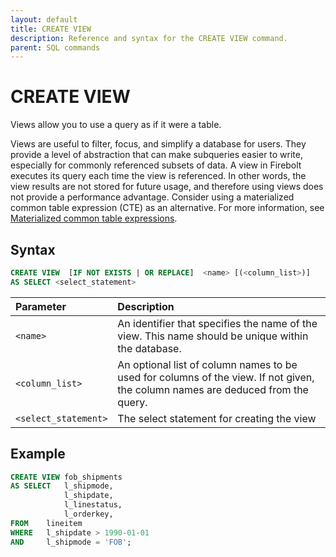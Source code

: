 ```yaml
---
layout: default
title: CREATE VIEW
description: Reference and syntax for the CREATE VIEW command.
parent: SQL commands
---
```


# CREATE VIEW

Views allow you to use a query as if it were a table.

Views are useful to filter, focus, and simplify a database for users. They provide a level of abstraction that can make subqueries easier to write, especially for commonly referenced subsets of data. A view in Firebolt executes its query each time the view is referenced. In other words, the view results are not stored for future usage, and therefore using views does not provide a performance advantage. Consider using a materialized common table expression (CTE) as an alternative. For more information, see [Materialized common table expressions](select.md#materialized-common-table-expressions-beta).

## Syntax

```sql
CREATE VIEW  [IF NOT EXISTS | OR REPLACE]  <name> [(<column_list>)]
AS SELECT <select_statement>
```

| Parameter                                       | Description                                                                                                                     |
| :----------------------------------------------- | :------------------------------------------------------------------------------------------------------------------------------- |
| `<name>`                                        | An identifier that specifies the name of the view. This name should be unique within the database.                           |
| `<column_list>` | An optional list of column names to be used for columns of the view. If not given, the column names are deduced from the query. |
| `<select_statement>`                            | The select statement for creating the view                                                                                      |

## Example

```sql
CREATE VIEW fob_shipments
AS SELECT   l_shipmode,
            l_shipdate,
            l_linestatus,
            l_orderkey,
FROM    lineitem
WHERE   l_shipdate > 1990-01-01
AND     l_shipmode = 'FOB';
```
